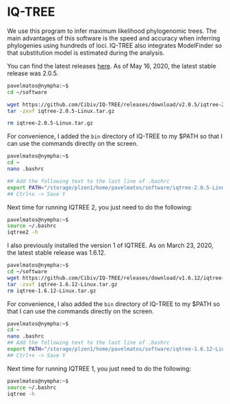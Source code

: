 # IQ-TREE
We use this program to infer maximum likelihood phylogenomic trees. The main advantages of this software is the speed and accuracy when inferring phylogenies using hundreds of loci. IQ-TREE also integrates ModelFinder so that substitution model is estimated during the analysis.

You can find the latest releases [here](https://github.com/Cibiv/IQ-TREE/releases). As of May 16, 2020, the latest stable release was 2.0.5.

```bash
pavelmatos@nympha:~$
cd ~/software

wget https://github.com/Cibiv/IQ-TREE/releases/download/v2.0.5/iqtree-2.0.5-Linux.tar.gz
tar -zxvf iqtree-2.0.5-Linux.tar.gz

rm iqtree-2.0.5-Linux.tar.gz
```

For convenience, I added the `bin` directory of IQ-TREE to my $PATH so that I can use the commands directly on the screen.

```bash
pavelmatos@nympha:~$
cd ~
nano .bashrc

## Add the following text to the last line of .bashrc
export PATH="/storage/plzen1/home/pavelmatos/software/iqtree-2.0.5-Linux/bin:$PATH"
## Ctrl+x -> Save Y
```

Next time for running IQTREE 2, you just need to do the following:

```bash
pavelmatos@nympha:~$
source ~/.bashrc
iqtree2 -h
```

I also previously installed the version 1 of IQTREE. As on March 23, 2020, the latest stable release was 1.6.12.

```bash
pavelmatos@nympha:~$
cd ~/software
wget https://github.com/Cibiv/IQ-TREE/releases/download/v1.6.12/iqtree-1.6.12-Linux.tar.gz
tar -zxvf iqtree-1.6.12-Linux.tar.gz
rm iqtree-1.6.12-Linux.tar.gz
```

For convenience, I also added the `bin` directory of IQ-TREE to my $PATH so that I can use the commands directly on the screen.

```bash
pavelmatos@nympha:~$
cd ~
nano .bashrc
## Add the following text to the last line of .bashrc
export PATH="/storage/plzen1/home/pavelmatos/software/iqtree-1.6.12-Linux/bin:$PATH"
## Ctrl+x -> Save Y
```

Next time for running IQTREE 1, you just need to do the following:

```bash
pavelmatos@nympha:~$
source ~/.bashrc
iqtree -h
```
